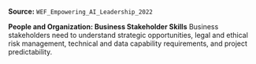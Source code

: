 **Source:** `WEF_Empowering_AI_Leadership_2022`

**People and Organization: Business Stakeholder Skills**
Business stakeholders need to understand strategic opportunities, legal and ethical risk management, technical and data capability requirements, and project predictability.
